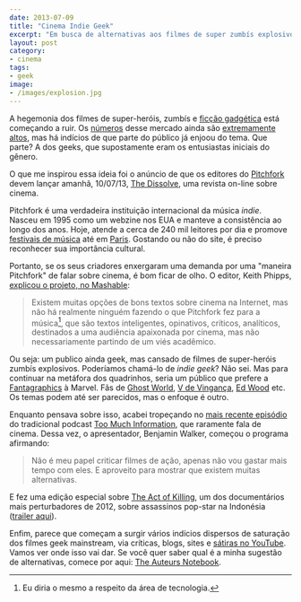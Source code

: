 ```yaml
---
date: 2013-07-09
title: "Cinema Indie Geek"
excerpt: "Em busca de alternativas aos filmes de super zumbís explosivos do futuro"
layout: post
category: 
- cinema
tags:
- geek
image:
- /images/explosion.jpg
---
```


A hegemonia dos filmes de super-heróis, zumbís e [ficção gadgética](http://caosordenado.com/gadget-fiction/) está começando a ruir. Os [números](http://www.boxofficemojo.com/genres/chart/?id=superhero.htm) desse mercado ainda são [extremamente altos](https://en.wikipedia.org/wiki/List_of_American_superhero_films), mas há indícios de que parte do público já enjoou do tema. Que parte? A dos geeks, que supostamente eram os entusiastas iniciais do gênero.

O que me inspirou essa ideia foi o anúncio de que os editores do [Pitchfork](http://pitchfork.com/) devem lançar amanhã, 10/07/13, [The Dissolve](http://thedissolve.com/), uma revista on-line sobre cinema.

Pitchfork é uma verdadeira instituição internacional da música *indie*. Nasceu em 1995 como um webzine nos EUA e manteve a consistência ao longo dos anos. Hoje, atende a cerca de 240 mil leitores por dia e promove [festivais de música](http://pitchforkmusicfestival.com/) até em [Paris](http://pitchforkmusicfestival.fr/). Gostando ou não do site, é preciso reconhecer sua importância cultural.

Portanto, se os seus criadores enxergaram uma demanda por uma "maneira Pitchfork" de falar sobre cinema, é bom ficar de olho. O editor, Keith Phipps, [explicou o projeto, no Mashable](http://mashable.com/2013/07/08/pitchfork-the-dissolve-launch/):

>Existem muitas opções de bons textos sobre cinema na Internet, mas não há realmente ninguém fazendo o que Pitchfork fez para a música[^1], que são textos inteligentes, opinativos, críticos, analíticos, destinados a uma audiência apaixonada por cinema, mas não necessariamente partindo de um viés acadêmico.

Ou seja: um publico ainda geek, mas cansado de filmes de super-heróis zumbís explosivos. Poderíamos chamá-lo de *indie geek*? Não sei. Mas para continuar na metáfora dos quadrinhos, seria um público que prefere a [Fantagraphics](http://www.fantagraphics.com/) à Marvel. Fãs de [Ghost World](http://goo.gl/wyoiu), [V de Vingança](http://goo.gl/mlUyq), [Ed Wood](http://goo.gl/LorMs) etc. Os temas podem até ser parecidos, mas o enfoque é outro.

Enquanto pensava sobre isso, acabei tropeçando no [mais recente episódio](http://wfmu.org/playlists/shows/51411) do tradicional podcast [Too Much Information](http://wfmu.org/playlists/TI), que raramente fala de cinema. Dessa vez, o apresentador, Benjamin Walker, começou o programa afirmando:

>Não é meu papel criticar filmes de ação, apenas não vou gastar mais tempo com eles. E aproveito para mostrar que existem muitas alternativas.

E fez uma edição especial sobre [The Act of Killing](http://theactofkilling.com/), um dos documentários mais perturbadores de 2012, sobre assassinos pop-star na Indonésia ([trailer aqui](https://www.youtube.com/watch?v=tQhIRBxbchU)).

Enfim, parece que começam a surgir vários indícios dispersos de saturação dos filmes geek mainstream, via críticas, blogs, sites e [sátiras no YouTube](https://www.youtube.com/results?search_query=Yoni+Time&oq=Yoni+Time&gs_l=youtube.3..0.34875.34875.0.35086.1.1.0.0.0.0.200.200.2-1.1.0...0.0...1ac.2.11.youtube.wQe4F3-ifZU). Vamos ver onde isso vai dar. Se você quer saber qual é a minha sugestão de alternativas, comece por aqui: [The Auteurs Notebook](http://mubi.com/notebook/posts).

[^1]: Eu diria o mesmo a respeito da área de tecnologia.
